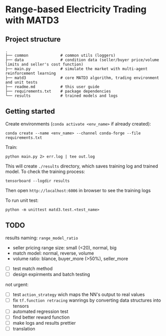 # Range-based Electricity Trading with MATD3

## Project structure
```text
.
├── common              # common utils (loggers)
├── data                # condition data (seller/buyer price/volume limits and seller's cost function)
├── main.py             # simulate the market with multi-agent reinforcement learning
├── matd3               # core MATD3 algorithm, trading environment and unit tests
├── readme.md           # this user guide
├── requirements.txt    # package dependencies
└── results             # trained models and logs
```

## Getting started

Create environments (`conda activate <env_name>` if already created):

```commandline
conda create --name <env_name> --channel conda-forge --file requirements.txt
```

Train:

```commandline
python main.py 2> err.log | tee out.log
```

This will create `./results` directory, which saves training log and trained model. To check the training process:

```commandline
tensorboard --logdir results
```

Then open `http://localhost:6006` in browser to see the training logs

To run unit test:
```commandline
python -m unittest matd3.test.<test_name>
```

## TODO

results naming: `range_model_ratio`

- seller pricing range size: small (<20), normal, big
- match model: normal, reverse, volume
- volume ratio: blance, buyer_more (>50%), seller_more

- [ ] test match method
- [ ] design expirments and batch testing

not urgent:

- [ ] test `action_strategy` wich maps the NN's output to real values
- [ ] fix `tf.function retracing` wanrings by converting data structures into tensors
- [ ] automated regression test
- [ ] find better reward function
- [ ] make logs and results prettier
- [ ] translation
